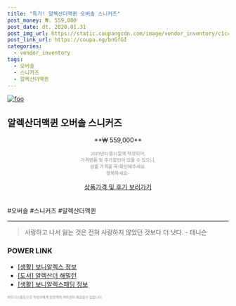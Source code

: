 ```yaml
--- 
title: "특가! 알렉산더맥퀸 오버솔 스니커즈" 
post_money: ₩. 559,000 
post_date: dt. 2020.01.31 
post_img_url: https://static.coupangcdn.com/image/vendor_inventory/c1cc/e2df28e7a38d191c4bdc8a9dde0121b8c0149bfe7aa2cf5892fc2121a29b.jpg 
post_link_url: https://coupa.ng/bnGfGI 
categories: 
  - vendor_inventory 
tags: 
  - 오버솔 
  - 스니커즈 
  - 알렉산더맥퀸 
--- 
```

[![foo](https://static.coupangcdn.com/image/vendor_inventory/c1cc/e2df28e7a38d191c4bdc8a9dde0121b8c0149bfe7aa2cf5892fc2121a29b.jpg)](https://coupa.ng/bnGfGI) 

## 알렉산더맥퀸 오버솔 스니커즈 
<p style="text-align: center;">**₩ 559,000**</p> 
<p style="text-align: center;"><span style="color: #898c8f; font-family: Georgia,Times,serif; font-size: 0.75em;">2020년01월31일에 작성되어, <br>가격변동 및 추가할인이 있을 수 있으니,<br> 상품 가격을 꼭!확인해주세요.<br>행복하세요~</span> 
</p>	 
<div markdown="0" style="text-align: center;"><a href="https://coupa.ng/bnGfGI" class="btn btn--success">상품가격 및 후기 보러가기</a></div> 
<br><br> 
  #오버솔 #스니커즈 #알렉산더맥퀸 
<hr> 

> 사랑하고 나서 잃는 것은 전혀 사랑하지 않았던 것보다 더 낫다. - 테니슨 


### POWER LINK

* <a href="https://blog.naver.com/santokki14/221767620999" target="_blank"> [생활] 보니알렉스 정보 </a>
* <a href="https://blog.naver.com/santokki14/221784707857" target="_blank">[도서] 알렉산더 해밀턴</a>
* <a href="https://blog.naver.com/fasyy4321/221762273324" target="_blank"> [생활] 보니알렉스패딩 정보 </a>

<span style="color: #898c8f; font-family: Georgia,Times,serif; font-size: 0.55em;">파트너스활동으로 작성자에게 일정액의 커미션이 제공될수 있습니다.</span> 

